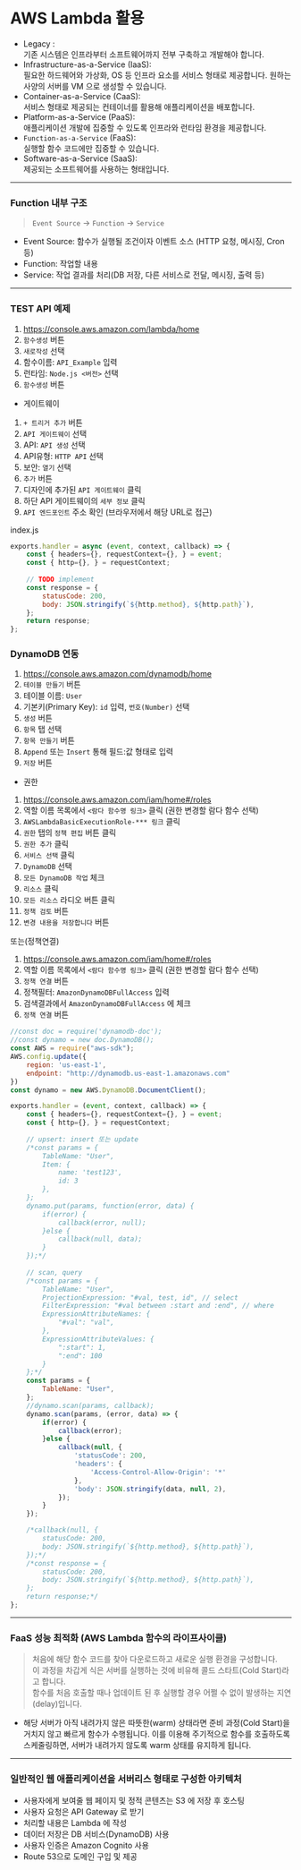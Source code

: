 # AWS Lambda 활용 
- Legacy :   
기존 시스템은 인프라부터 소프트웨어까지 전부 구축하고 개발해야 합니다.  
- Infrastructure-as-a-Service (IaaS):  
필요한 하드웨어와 가상화, OS 등 인프라 요소를 서비스 형태로 제공합니다. 원하는 사양의 서버를 VM 으로 생성할 수 있습니다.  
- Container-as-a-Service (CaaS):   
서비스 형태로 제공되는 컨테이너를 활용해 애플리케이션을 배포합니다.  
- Platform-as-a-Service (PaaS):   
애플리케이션 개발에 집중할 수 있도록 인프라와 런타임 환경을 제공합니다. 
- `Function-as-a-Service` (FaaS):   
실행할 함수 코드에만 집중할 수 있습니다.  
- Software-as-a-Service (SaaS):   
제공되는 소프트웨어를 사용하는 형태입니다.  

-----

### Function 내부 구조
> `Event Source` -> `Function` -> `Service`  
- Event Source: 함수가 실행될 조건이자 이벤트 소스 (HTTP 요청, 메시징, Cron 등)  
- Function: 작업할 내용  
- Service: 작업 결과를 처리(DB 저장, 다른 서비스로 전달, 메시징, 출력 등)  

-----

### TEST API 예제
1. https://console.aws.amazon.com/lambda/home  
2. `함수생성` 버튼  
3. `새로작성` 선택  
4. 함수이름: `API_Example` 입력  
5. 런타임: `Node.js <버전>` 선택  
6. `함수생성` 버튼  
  
- 게이트웨이
1. `+ 트리거 추가` 버튼 
2. `API 게이트웨이` 선택 
3. API: `API 생성` 선택 
4. API유형: `HTTP API` 선택 
5. 보안: `열기` 선택 
6. `추가` 버튼  
7. 디자인에 추가된 `API 게이트웨이` 클릭  
8. 하단 API 게이트웨이의 `세부 정보` 클릭 
9. `API 엔드포인트` 주소 확인 (브라우저에서 해당 URL로 접근)  
  
index.js
```javascript
exports.handler = async (event, context, callback) => {
    const { headers={}, requestContext={}, } = event;
    const { http={}, } = requestContext;
    
    // TODO implement
    const response = {
        statusCode: 200,
        body: JSON.stringify(`${http.method}, ${http.path}`),
    };
    return response;
};
```

### DynamoDB 연동
1. https://console.aws.amazon.com/dynamodb/home  
2. `테이블 만들기` 버튼  
3. 테이블 이름: `User` 
4. 기본키(Primary Key): `id` 입력, `번호(Number)` 선택
5. `생성` 버튼  
6. `항목` 탭 선택 
7. `항목 만들기` 버튼
8. `Append` 또는 `Insert` 통해 필드:값 형태로 입력
9. `저장` 버튼  

- 권한
1. https://console.aws.amazon.com/iam/home#/roles
2. 역할 이름 목록에서 `<람다 함수명 링크>` 클릭 (권한 변경할 람다 함수 선택)
3. `AWSLambdaBasicExecutionRole-*** 링크` 클릭
4. `권한` 탭의 `정책 편집` 버튼 클릭  
5. `권한 추가` 클릭
6. `서비스 선택` 클릭
7. `DynamoDB` 선택
8. `모든 DynamoDB 작업` 체크
9. `리소스` 클릭 
10. `모든 리소스` 라디오 버튼 클릭
11. `정책 검토` 버튼
12. `변경 내용을 저장합니다` 버튼  
  
또는(정책연결)  
  
1. https://console.aws.amazon.com/iam/home#/roles
2. 역할 이름 목록에서 `<람다 함수명 링크>` 클릭 (권한 변경할 람다 함수 선택)
3. `정책 연결` 버튼
4. 정책필터: `AmazonDynamoDBFullAccess` 입력
5. 검색결과에서 `AmazonDynamoDBFullAccess` 에 체크
6. `정책 연결` 버튼  

```javascript
//const doc = require('dynamodb-doc'); 
//const dynamo = new doc.DynamoDB();
const AWS = require("aws-sdk");
AWS.config.update({
    region: 'us-east-1',
    endpoint: "http://dynamodb.us-east-1.amazonaws.com"
})
const dynamo = new AWS.DynamoDB.DocumentClient();

exports.handler = (event, context, callback) => {
    const { headers={}, requestContext={}, } = event;
    const { http={}, } = requestContext;
   
    // upsert: insert 또는 update
    /*const params = { 
        TableName: "User",
        Item: {
            name: 'test123',
            id: 3
        },
    };
    dynamo.put(params, function(error, data) {
        if(error) {
            callback(error, null);
        }else {
            callback(null, data);
        }
    });*/
    
    // scan, query
    /*const params = {
        TableName: "User",
        ProjectionExpression: "#val, test, id", // select
        FilterExpression: "#val between :start and :end", // where
        ExpressionAttributeNames: {
            "#val": "val",
        },
        ExpressionAttributeValues: {
            ":start": 1,
            ":end": 100 
        }
    };*/
    const params = {
        TableName: "User",
    };
    //dynamo.scan(params, callback);
    dynamo.scan(params, (error, data) => {
        if(error) {
            callback(error);   
        }else {
            callback(null, {
                'statusCode': 200,
                'headers': {
                    'Access-Control-Allow-Origin': '*'
                },
                'body': JSON.stringify(data, null, 2),
            });
        }
    });

    /*callback(null, {
        statusCode: 200,
        body: JSON.stringify(`${http.method}, ${http.path}`),
    });*/
    /*const response = {
        statusCode: 200,
        body: JSON.stringify(`${http.method}, ${http.path}`),
    };
    return response;*/
};
```

-----

### FaaS 성능 최적화 (AWS Lambda 함수의 라이프사이클)
> 처음에 해당 함수 코드를 찾아 다운로드하고 새로운 실행 환경을 구성합니다.   
> 이 과정을 차갑게 식은 서버를 실행하는 것에 비유해 콜드 스타트(Cold Start)라고 합니다.  
> 함수를 처음 호출할 때나 업데이트 된 후 실행할 경우 어쩔 수 없이 발생하는 지연(delay)입니다.
- 해당 서버가 아직 내려가지 않은 따뜻한(warm) 상태라면 준비 과정(Cold Start)을 거치지 않고 빠르게 함수가 수행됩니다. 
이를 이용해 주기적으로 함수를 호출하도록 스케줄링하면, 서버가 내려가지 않도록 warm 상태를 유지하게 됩니다.

-----

### 일반적인 웹 애플리케이션을 서버리스 형태로 구성한 아키텍처
- 사용자에게 보여줄 웹 페이지 및 정적 콘텐츠는 S3 에 저장 후 호스팅  
- 사용자 요청은 API Gateway 로 받기  
- 처리할 내용은 Lambda 에 작성  
- 데이터 저장은 DB 서비스(DynamoDB) 사용  
- 사용자 인증은 Amazon Cognito 사용  
- Route 53으로 도메인 구입 및 제공  